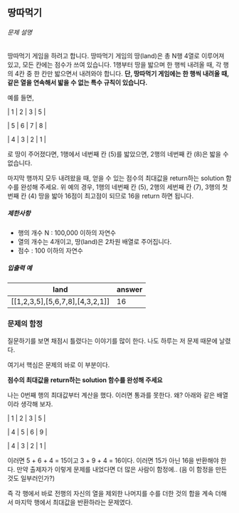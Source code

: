 ## 땅따먹기

###### 문제 설명

땅따먹기 게임을 하려고 합니다. 땅따먹기 게임의 땅(land)은 총 N행 4열로 이루어져 있고, 모든 칸에는 점수가 쓰여 있습니다. 1행부터 땅을 밟으며 한 행씩 내려올 때, 각 행의 4칸 중 한 칸만 밟으면서 내려와야 합니다. **단, 땅따먹기 게임에는 한 행씩 내려올 때, 같은 열을 연속해서 밟을 수 없는 특수 규칙이 있습니다.**

예를 들면,

| 1 | 2 | 3 | 5 |

| 5 | 6 | 7 | 8 |

| 4 | 3 | 2 | 1 |

로 땅이 주어졌다면, 1행에서 네번째 칸 (5)를 밟았으면, 2행의 네번째 칸 (8)은 밟을 수 없습니다.

마지막 행까지 모두 내려왔을 때, 얻을 수 있는 점수의 최대값을 return하는 solution 함수를 완성해 주세요. 위 예의 경우, 1행의 네번째 칸 (5), 2행의 세번째 칸 (7), 3행의 첫번째 칸 (4) 땅을 밟아 16점이 최고점이 되므로 16을 return 하면 됩니다.

##### 제한사항

- 행의 개수 N : 100,000 이하의 자연수
- 열의 개수는 4개이고, 땅(land)은 2차원 배열로 주어집니다.
- 점수 : 100 이하의 자연수

##### 입출력 예

| land                            | answer |
| ------------------------------- | ------ |
| [[1,2,3,5],[5,6,7,8],[4,3,2,1]] | 16     |

### 문제의 함정

질문하기를 보면 채점시 틀렸다는 이야기를 많이 한다. 나도 하루는 저 문제 때문에 날렸다.

여기서 핵심은 문제의 바로 이 부분이다.

**점수의 최대값을 return하는 solution 함수를 완성해 주세요**

나는 0번째 행의 최대값부터 계산을 했다. 이러면 통과를 못한다. 왜? 아래와 같은 배열이라 생각해 보자.

| 1 | 2 | 3 | 5 |

| 4 | 5 | 6 | 9 |

| 4 | 3 | 2 | 1 |

이러면 5 + 6 + 4 = 15이고 3 + 9 + 4 = 16이다. 이러면 15가 아닌 16을 반환해야 한다.
만약 출제자가 이렇게 문제를 내었다면 더 많은 사람이 함정에.. (음 이 함정을 만든것도 일부러인가?)

즉 각 행에서 바로 전행의 자신의 열을 제외한 나머지를 수를 더한 것의 합을 계속 더해서 마지막 행에서 최대값을 반환하라는 문제였다.